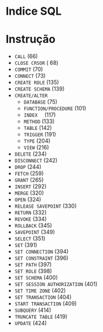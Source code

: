 # Indice SQL

# Instrução
- `CALL` (66)
- `CLOSE CRSOR` (	68)
- `COMMIT` (70)
- `CONNECT` (73)
- `CREATE ROLE` (135)
- `CREATE SCHEMA` (139)
- `CREATE/ALTER`
  - `DATABASE` (75)
  - `FUNCTION/PROCEDURE` (101)
  - `INDEX	` (117)
  - `METHOD` (133)
  - `TABLE` (142)
  - `TRIGGER` (191)
  - `TYPE` (204)
  - `VIEW` (216)
- `DELETE` (234)
- `DISCONNECT` (242)
- `DROP` (244)
- `FETCH` (259)
- `GRANT` (265)
- `INSERT` (292)
- `MERGE` (320)
- `OPEN` (324)
- `RELEASE SAVEPOINT` (330)
- `RETURN` (332)
- `REVOKE` (334)
- `ROLLBACK` (345)
- `SAVEPOINT` (349)
- `SELECT` (351)
- `SET` (391)
- `SET CONNECTION` (394)
- `SET CONSTRAINT` (396)
- `SET PATH` (397)
- `SET ROLE` (398)
- `SET SCHEMA` (400)
- `SET SESSION AUTHORIZATION` (401)
- `SET TIME ZONE` (402)
- `SET TRANSACTION` (404)
- `START TRANSACTION` (409)
- `SUBQUERY` (414)
- `TRUNCATE TABLE` (419)
- `UPDATE` (424)
